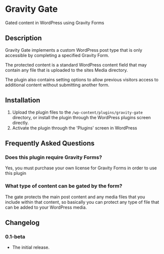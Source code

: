 # Gravity Gate

Gated content in WordPress using Gravity Forms

## Description

Gravity Gate implements a custom WordPress post type that is only accessible by completing a specified Gravity Form.

The protected content is a standard WordPress content field that may contain any file that is uploaded to the sites Media directory.

The plugin also contains setting options to allow previous visitors access to additional content without submitting another form.

## Installation

1. Upload the plugin files to the `/wp-content/plugins/gravity-gate` directory, or install the plugin through the WordPress plugins screen directly.
2. Activate the plugin through the 'Plugins' screen in WordPress


## Frequently Asked Questions

### Does this plugin require Gravity Forms?

Yes, you must purchase your own license for Gravity Forms in order to use this plugin

### What type of content can be gated by the form?

The gate protects the main post content and any media files that you include within that content, so basically you can protect any type of file that can be added to your WordPress media.


## Changelog

### 0.1-beta
* The initial release.

